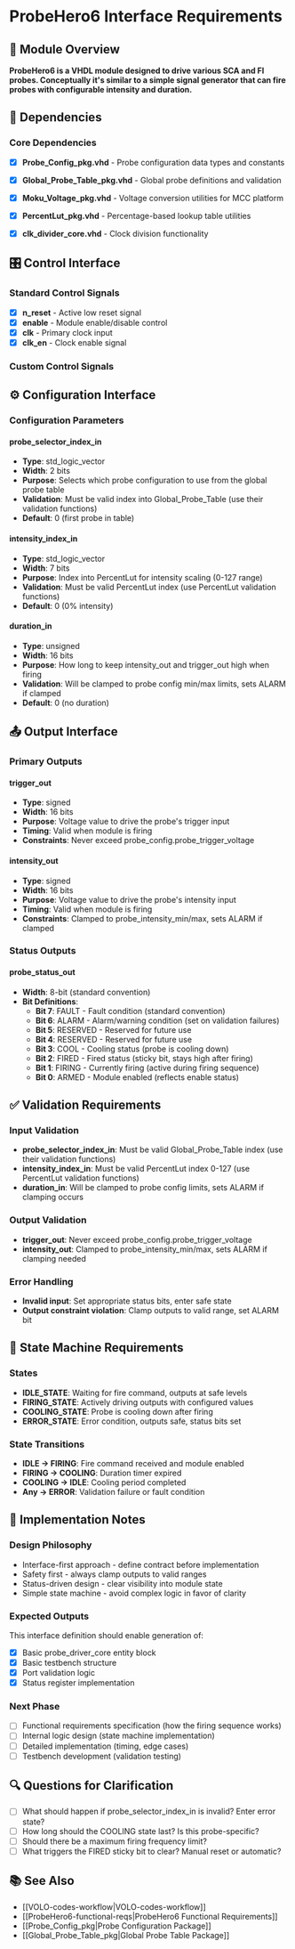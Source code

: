 # ProbeHero6 Interface Requirements

## 🎯 Module Overview
**ProbeHero6 is a VHDL module designed to drive various SCA and FI probes. Conceptually it's similar to a simple signal generator that can fire probes with configurable intensity and duration.**

<!-- 
  TIP: Keep this concise but descriptive. Think about what someone would need to know 
  to understand if this module is relevant to their needs.
-->

## 🔗 Dependencies

### Core Dependencies
<!-- 
  TIP: These are the packages/modules your module absolutely needs to function.
  Start with the most fundamental ones.
-->
- [x] **Probe_Config_pkg.vhd** - Probe configuration data types and constants
- [x] **Global_Probe_Table_pkg.vhd** - Global probe definitions and validation
- [x] **Moku_Voltage_pkg.vhd** - Voltage conversion utilities for MCC platform
- [x] **PercentLut_pkg.vhd** - Percentage-based lookup table utilities
- [x] **clk_divider_core.vhd** - Clock division functionality


## 🎛️ Control Interface

### Standard Control Signals
<!-- 
  TIP: Most VOLO modules use these standard control signals.
  Remove any that don't apply to your module.
-->
- [x] **n_reset** - Active low reset signal
- [x] **enable** - Module enable/disable control
- [x] **clk** - Primary clock input
- [x] **clk_en** - Clock enable signal

### Custom Control Signals
<!-- 
  TIP: Add any module-specific control signals here.
  Use descriptive names with ctrl_ prefix for clarity.
-->
<!-- No custom control signals needed beyond the standard ones -->

## ⚙️ Configuration Interface

### Configuration Parameters
<!-- 
  TIP: These are the parameters that configure how your module operates.
  Use cfg_ prefix for configuration signals.
  Be specific about types, ranges, and validation requirements.
-->

#### probe_selector_index_in
- **Type**: std_logic_vector
- **Width**: 2 bits
- **Purpose**: Selects which probe configuration to use from the global probe table
- **Validation**: Must be valid index into Global_Probe_Table (use their validation functions)
- **Default**: 0 (first probe in table)

#### intensity_index_in
- **Type**: std_logic_vector
- **Width**: 7 bits
- **Purpose**: Index into PercentLut for intensity scaling (0-127 range)
- **Validation**: Must be valid PercentLut index (use PercentLut validation functions)
- **Default**: 0 (0% intensity)

#### duration_in
- **Type**: unsigned
- **Width**: 16 bits
- **Purpose**: How long to keep intensity_out and trigger_out high when firing
- **Validation**: Will be clamped to probe config min/max limits, sets ALARM if clamped
- **Default**: 0 (no duration)

<!-- 
  TIP: Copy the above block for each configuration parameter.
  Consider grouping related parameters together.
-->

## 📤 Output Interface

### Primary Outputs
<!-- 
  TIP: These are the main outputs your module produces.
  Be specific about types, timing, and any constraints.
-->

#### trigger_out
- **Type**: signed
- **Width**: 16 bits
- **Purpose**: Voltage value to drive the probe's trigger input
- **Timing**: Valid when module is firing
- **Constraints**: Never exceed probe_config.probe_trigger_voltage

#### intensity_out
- **Type**: signed
- **Width**: 16 bits
- **Purpose**: Voltage value to drive the probe's intensity input
- **Timing**: Valid when module is firing
- **Constraints**: Clamped to probe_intensity_min/max, sets ALARM if clamped

### Status Outputs
<!-- 
  TIP: Most VOLO modules include a status register.
  Define the bit meanings clearly.
-->

#### probe_status_out
- **Width**: 8-bit (standard convention)
- **Bit Definitions**:
  - **Bit 7**: FAULT - Fault condition (standard convention)
  - **Bit 6**: ALARM - Alarm/warning condition (set on validation failures)
  - **Bit 5**: RESERVED - Reserved for future use
  - **Bit 4**: RESERVED - Reserved for future use
  - **Bit 3**: COOL - Cooling status (probe is cooling down)
  - **Bit 2**: FIRED - Fired status (sticky bit, stays high after firing)
  - **Bit 1**: FIRING - Currently firing (active during firing sequence)
  - **Bit 0**: ARMED - Module enabled (reflects enable status)

## ✅ Validation Requirements

### Input Validation
<!-- 
  TIP: List all validation rules for inputs.
  Be specific about what constitutes valid vs invalid.
  Consider edge cases and boundary conditions.
-->
- **probe_selector_index_in**: Must be valid Global_Probe_Table index (use their validation functions)
- **intensity_index_in**: Must be valid PercentLut index 0-127 (use PercentLut validation functions)
- **duration_in**: Will be clamped to probe config limits, sets ALARM if clamping occurs

### Output Validation
<!-- 
  TIP: List any constraints on outputs.
  Consider safety limits, timing requirements, etc.
-->
- **trigger_out**: Never exceed probe_config.probe_trigger_voltage
- **intensity_out**: Clamped to probe_intensity_min/max, sets ALARM if clamping needed

### Error Handling
<!-- 
  TIP: How should the module behave when validation fails?
  Consider status register updates, safe states, etc.
-->
- **Invalid input**: Set appropriate status bits, enter safe state
- **Output constraint violation**: Clamp outputs to valid range, set ALARM bit

## 🔄 State Machine Requirements

### States
<!-- 
  TIP: If your module has states, define them here.
  Use std_logic_vector encoding for Verilog compatibility.
  Consider using constants for state names.
-->
- **IDLE_STATE**: Waiting for fire command, outputs at safe levels
- **FIRING_STATE**: Actively driving outputs with configured values
- **COOLING_STATE**: Probe is cooling down after firing
- **ERROR_STATE**: Error condition, outputs safe, status bits set

### State Transitions
<!-- 
  TIP: Define what triggers state changes.
  Be specific about conditions and timing.
-->
- **IDLE → FIRING**: Fire command received and module enabled
- **FIRING → COOLING**: Duration timer expired
- **COOLING → IDLE**: Cooling period completed
- **Any → ERROR**: Validation failure or fault condition

## 📝 Implementation Notes

### Design Philosophy
<!-- 
  TIP: Document any design decisions or constraints.
  This helps future developers understand the reasoning.
-->
- Interface-first approach - define contract before implementation
- Safety first - always clamp outputs to valid ranges
- Status-driven design - clear visibility into module state
- Simple state machine - avoid complex logic in favor of clarity

### Expected Outputs
<!-- 
  TIP: What should this requirements document enable?
  Be specific about deliverables.
-->
This interface definition should enable generation of:
- [x] Basic probe_driver_core entity block
- [x] Basic testbench structure
- [x] Port validation logic
- [x] Status register implementation

### Next Phase
<!-- 
  TIP: What comes after interface definition?
  This helps maintain workflow continuity.
-->
- [ ] Functional requirements specification (how the firing sequence works)
- [ ] Internal logic design (state machine implementation)
- [ ] Detailed implementation (timing, edge cases)
- [ ] Testbench development (validation testing)

## 🔍 Questions for Clarification

<!-- 
  TIP: List any questions that need answers before proceeding.
  This helps identify missing requirements early.
-->
- [ ] What should happen if probe_selector_index_in is invalid? Enter error state?
- [ ] How long should the COOLING state last? Is this probe-specific?
- [ ] Should there be a maximum firing frequency limit?
- [ ] What triggers the FIRED sticky bit to clear? Manual reset or automatic?

## 📚 See Also

<!-- 
  TIP: Link to related documents, standards, or examples.
  This helps maintain documentation consistency.
-->
- [[VOLO-codes-workflow|VOLO-codes-workflow]]
- [[ProbeHero6-functional-reqs|ProbeHero6 Functional Requirements]]
- [[Probe_Config_pkg|Probe Configuration Package]]
- [[Global_Probe_Table_pkg|Global Probe Table Package]]

